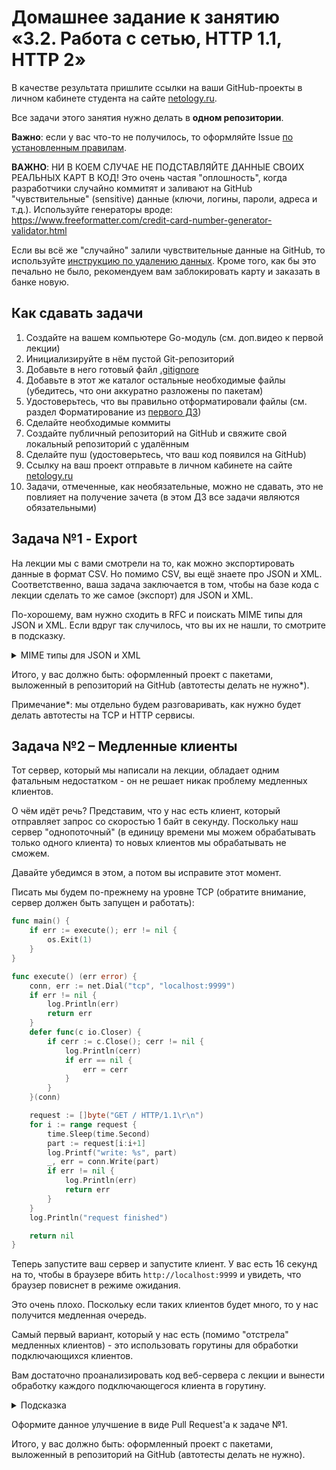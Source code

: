 # Домашнее задание к занятию «3.2. Работа с сетью, HTTP 1.1, HTTP 2»

В качестве результата пришлите ссылки на ваши GitHub-проекты в личном кабинете студента на сайте [netology.ru](https://netology.ru).

Все задачи этого занятия нужно делать в **одном репозитории**.

**Важно**: если у вас что-то не получилось, то оформляйте Issue [по установленным правилам](../report-requirements.md).

**ВАЖНО**: НИ В КОЕМ СЛУЧАЕ НЕ ПОДСТАВЛЯЙТЕ ДАННЫЕ СВОИХ РЕАЛЬНЫХ КАРТ В КОД! Это очень частая "оплошность", когда разработчики случайно коммитят и заливают на GitHub "чувствительные" (sensitive) данные (ключи, логины, пароли, адреса и т.д.). Используйте генераторы вроде: https://www.freeformatter.com/credit-card-number-generator-validator.html

Если вы всё же "случайно" залили чувствительные данные на GitHub, то используйте [инструкцию по удалению данных](https://help.github.com/en/github/authenticating-to-github/removing-sensitive-data-from-a-repository). Кроме того, как бы это печально не было, рекомендуем вам заблокировать карту и заказать в банке новую.

## Как сдавать задачи

1. Создайте на вашем компьютере Go-модуль (см. доп.видео к первой лекции)
1. Инициализируйте в нём пустой Git-репозиторий
1. Добавьте в него готовый файл [.gitignore](../.gitignore)
1. Добавьте в этот же каталог остальные необходимые файлы (убедитесь, что они аккуратно разложены по пакетам)
1. Удостоверьтесь, что вы правильно отформатировали файлы (см. раздел Форматирование из [первого ДЗ](../01_std))
1. Сделайте необходимые коммиты
1. Создайте публичный репозиторий на GitHub и свяжите свой локальный репозиторий с удалённым
1. Сделайте пуш (удостоверьтесь, что ваш код появился на GitHub)
1. Ссылку на ваш проект отправьте в личном кабинете на сайте [netology.ru](https://netology.ru)
1. Задачи, отмеченные, как необязательные, можно не сдавать, это не повлияет на получение зачета (в этом ДЗ все задачи являются обязательными)

## Задача №1 - Export

На лекции мы с вами смотрели на то, как можно экспортировать данные в формат CSV. Но помимо CSV, вы ещё знаете про JSON и XML. Соответственно, ваша задача заключается в том, чтобы на базе кода с лекции сделать то же самое (экспорт) для JSON и XML.

По-хорошему, вам нужно сходить в RFC и поискать MIME типы для JSON и XML. Если вдруг так случилось, что вы их не нашли, то смотрите в подсказку.

<details>
<summary>MIME типы для JSON и XML</summary>

Content-Type:
* для JSON - `application/json` (или `application/json; charset=utf-8` - почему так, мы будем разбираться чуть позже)
* для XML - `application/xml`
</details>

Итого, у вас должно быть: оформленный проект с пакетами, выложенный в репозиторий на GitHub (автотесты делать не нужно*).

Примечание*: мы отдельно будем разговаривать, как нужно будет делать автотесты на TCP и HTTP сервисы.

## Задача №2 – Медленные клиенты

Тот сервер, который мы написали на лекции, обладает одним фатальным недостатком - он не решает никак проблему медленных клиентов.

О чём идёт речь? Представим, что у нас есть клиент, который отправляет запрос со скоростью 1 байт в секунду. Поскольку наш сервер "однопоточный" (в единицу времени мы можем обрабатывать только одного клиента) то новых клиентов мы обрабатывать не сможем.

Давайте убедимся в этом, а потом вы исправите этот момент.

Писать мы будем по-прежнему на уровне TCP (обратите внимание, сервер должен быть запущен и работать):

```go
func main() {
	if err := execute(); err != nil {
		os.Exit(1)
	}
}

func execute() (err error) {
	conn, err := net.Dial("tcp", "localhost:9999")
	if err != nil {
		log.Println(err)
		return err
	}
	defer func(c io.Closer) {
		if cerr := c.Close(); cerr != nil {
			log.Println(cerr)
			if err == nil {
				err = cerr
			}
		}
	}(conn)

	request := []byte("GET / HTTP/1.1\r\n")
	for i := range request {
		time.Sleep(time.Second)
		part := request[i:i+1]
		log.Printf("write: %s", part)
		_, err = conn.Write(part)
		if err != nil {
			log.Println(err)
			return err
		}
	}
	log.Println("request finished")

	return nil
}
```

Теперь запустите ваш сервер и запустите клиент. У вас есть 16 секунд на то, чтобы в браузере вбить `http://localhost:9999` и увидеть, что браузер повиснет в режиме ожидания.

Это очень плохо. Поскольку если таких клиентов будет много, то у нас получится медленная очередь.

Самый первый вариант, который у нас есть (помимо "отстрела" медленных клиентов) - это использовать горутины для обработки подключающихся клиентов.

Вам достаточно проанализировать код веб-сервера с лекции и вынести обработку каждого подключающегося клиента в горутину. 

<details>
<summary>Подсказка</summary>

На самом деле, вам достаточно всего в одном месте поставить `go`.
</details>

Оформите данное улучшение в виде Pull Request'а к задаче №1.

Итого, у вас должно быть: оформленный проект с пакетами, выложенный в репозиторий на GitHub (автотесты делать не нужно).

